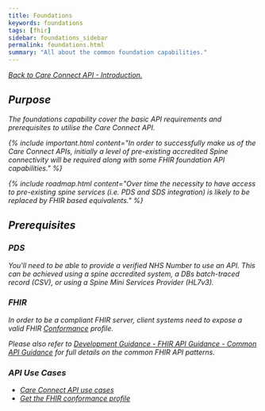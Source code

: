 ```yaml
---
title: Foundations
keywords: foundations
tags: [fhir]
sidebar: foundations_sidebar
permalink: foundations.html
summary: "All about the common foundation capabilities."
---
```


[<i class="fa fa-arrow-left" aria-hidden="true"/> Back to Care Connect API - Introduction.](index.html)

## Purpose ##

The foundations capability cover the basic API requirements and prerequisites to utilise the Care Connect API.

{% include important.html content="In order to successfully make us of the Care Connect APIs, initially a level of pre-existing accredited Spine connectivity will be required along with some FHIR foundation API capabilities." %}

{% include roadmap.html content="Over time the necessity to have access to pre-existing spine services (i.e. PDS and SDS integration) is likely to be replaced by FHIR based equivalents." %}

## Prerequisites ##

### PDS ###

You'll need to be able to provide a verified NHS Number to use an API. This can be achieved using a spine accredited system, a DBs batch-traced record (CSV), or using a Spine Mini Services Provider (HL7v3).

### FHIR ###

In order to be a compliant FHIR server, client systems need to expose a valid FHIR [Conformance](https://www.hl7.org/fhir/DSTU2/conformance.html) profile.

Please also refer to [Development Guidance - FHIR API Guidance - Common API Guidance](development_fhir_api_guidance.html) for full details on the common FHIR API patterns.

### API Use Cases ###

- [Care Connect API use cases](foundations_use_case_api.html)
- [Get the FHIR conformance profile](foundations_use_case_get_the_fhir_conformance_profile.html)

